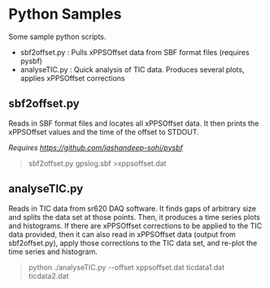 Python Samples
==============

Some sample python scripts.

* sbf2offset.py : Pulls xPPSOffset data from SBF format files (requires pysbf)
* analyseTIC.py : Quick analysis of TIC data.  Produces several plots, applies xPPSOffset corrections

sbf2offset.py
-------------
Reads in SBF format files and locates all xPPSOffset data.  It then prints
the xPPSOffset values and the time of the offset to STDOUT.

*Requires https://github.com/jashandeep-sohi/pysbf*

> sbf2offset.py gpslog.sbf >xppsoffset.dat

analyseTIC.py
-------------
Reads in TIC data from sr620 DAQ software.  It finds gaps of arbitrary size and
splits the data set at those points.  Then, it produces a time series plots and
histograms.  If there are xPPSOffset corrections to be applied to the TIC data
provided, then it can also read in xPPSOffset data (output from sbf2offset.py),
apply those corrections to the TIC data set, and re-plot the time series and
histogram.

> python ./analyseTIC.py --offset xppsoffset.dat ticdata1.dat ticdata2.dat
